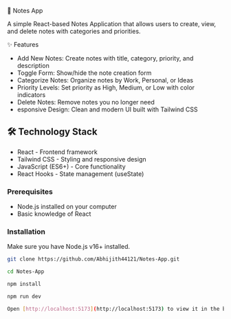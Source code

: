 📝 Notes App

A simple React-based Notes Application that allows users to create, view, and delete notes with categories and priorities.

✨ Features

- Add New Notes: Create notes with title, category, priority, and description
- Toggle Form: Show/hide the note creation form
- Categorize Notes: Organize notes by Work, Personal, or Ideas
- Priority Levels: Set priority as High, Medium, or Low with color indicators
- Delete Notes: Remove notes you no longer need
- esponsive Design: Clean and modern UI built with Tailwind CSS

## 🛠️ Technology Stack

- React - Frontend framework
- Tailwind CSS - Styling and responsive design
- JavaScript (ES6+) - Core functionality
- React Hooks - State management (useState)


### Prerequisites
- Node.js installed on your computer
- Basic knowledge of React

### Installation

Make sure you have Node.js v16+ installed.

```bash
git clone https://github.com/Abhijith44121/Notes-App.git

cd Notes-App

npm install

npm run dev

Open [http://localhost:5173](http://localhost:5173) to view it in the browser.
